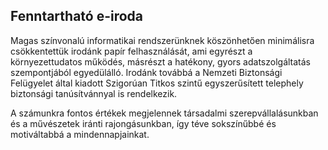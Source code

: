 ## Fenntartható e-iroda

Magas színvonalú informatikai rendszerünknek köszönhetően minimálisra csökkentettük irodánk papír felhasználását, ami egyrészt a környezettudatos működés, másrészt a hatékony, gyors adatszolgáltatás szempontjából egyedülálló. Irodánk továbbá a Nemzeti Biztonsági Felügyelet által kiadott Szigorúan Titkos szintű egyszerűsített telephely biztonsági tanúsítvánnyal is rendelkezik.

A számunkra fontos értékek megjelennek társadalmi szerepvállalásunkban és a művészetek iránti rajongásunkban, így téve sokszínűbbé és motiváltabbá a mindennapjainkat.
